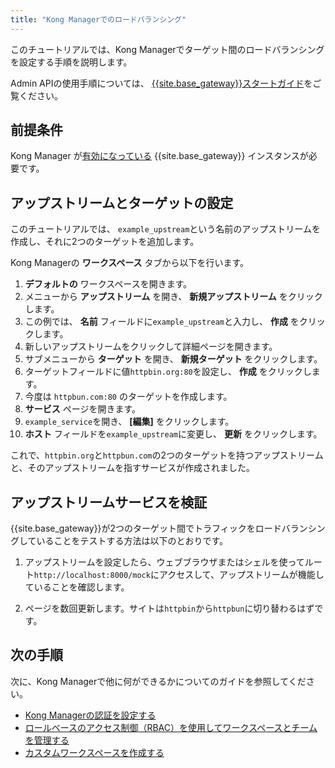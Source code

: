 ```yaml
---
title: "Kong Managerでのロードバランシング"
---
```

このチュートリアルでは、Kong Managerでターゲット間のロードバランシングを設定する手順を説明します。

Admin APIの使用手順については、 [{{site.base_gateway}}スタートガイド](/gateway/latest/get-started/load-balancing/)をご覧ください。

前提条件
----

Kong Manager が[有効になっている](/gateway/{{page.release}}/kong-manager/enable/) {{site.base_gateway}} インスタンスが必要です。

アップストリームとターゲットの設定
-----------------

このチュートリアルでは、 `example_upstream`という名前のアップストリームを作成し、それに2つのターゲットを追加します。

Kong Managerの **ワークスペース** タブから以下を行います。

1. **デフォルトの** ワークスペースを開きます。
2. メニューから **アップストリーム** を開き、 **新規アップストリーム** をクリックします。
3. この例では、 **名前** フィールドに`example_upstream`と入力し、 **作成** をクリックします。
4. 新しいアップストリームをクリックして詳細ページを開きます。
5. サブメニューから **ターゲット** を開き、 **新規ターゲット** をクリックします。
6. ターゲットフィールドに値`httpbin.org:80`を設定し、 **作成** をクリックします。
7. 今度は `httpbun.com:80` のターゲットを作成します。
8. **サービス** ページを開きます。
9. `example_service`を開き、 **\[編集\]** をクリックします。
10. **ホスト** フィールドを`example_upstream`に変更し、 **更新** をクリックします。

これで、`httpbin.org`と`httpbun.com`の2つのターゲットを持つアップストリームと、そのアップストリームを指すサービスが作成されました。

アップストリームサービスを検証
---------------

{{site.base_gateway}}が2つのターゲット間でトラフィックをロードバランシングしていることをテストする方法は以下のとおりです。

1. アップストリームを設定したら、ウェブブラウザまたはシェルを使ってルート`http://localhost:8000/mock`にアクセスして、アップストリームが機能していることを確認します。

2. ページを数回更新します。サイトは`httpbin`から`httpbun`に切り替わるはずです。

次の手順
----

次に、Kong Managerで他に何ができるかについてのガイドを参照してください。

* [Kong Managerの認証を設定する](/gateway/{{page.release}}/kong-manager/auth/)
* [ロールベースのアクセス制御（RBAC）を使用してワークスペースとチームを管理する](/gateway/{{page.release}}/kong-manager/auth/workspaces-and-teams/)
* [カスタムワークスペースを作成する](/gateway/{{page.release}}/kong-manager/workspaces/)

